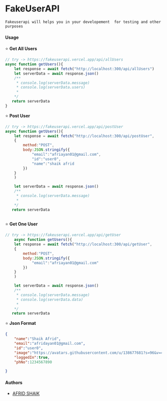 
# FakeUserAPI   
    Fakeuserapi will helps you in your developement  for testing and other purposes

#### Usage

⭐ **Get All Users**
```js
// try -> https://fakeuserapi.vercel.app/api/allUsers
async function getUsers(){
    let response = await fetch("http://localhost:300/api/allUsers")
    let serverData = await response.json()
    /**
     * console.log(serverData.message)
     * console.log(serverData.users)
     * 
    */
   return serverData
}
``` 


⭐ **Post User**
```js
// try -> https://fakeuserapi.vercel.app/api/postUser
async function getUsers(){
    let response = await fetch("http://localhost:300/api/postUser",
    {
        method:"POST",
        body:JSON.stringify({
            "email":"afriayan01@gmail.com",
            "id":"user0",
            "name":"shaik afrid
        })
    }
    )

    let serverData = await response.json()
    /**
     * console.log(serverData.message)
     * 
    */
   return serverData
   
```
⭐ **Get One User**

```js
// try -> https://fakeuserapi.vercel.app/api/getUser
    async function getUsers(){
    let response = await fetch("http://localhost:300/api/getUser",
    {
        method:"POST",
        body:JSON.stringify({
            "email":"afriayan01@gmail.com"
        })
    }
    )

    let serverData = await response.json()
    /**
     * console.log(serverData.message)
     * console.log(serverData.data)
     * 
    */
   return serverData

```
⭐ **Json Format**

```json
{
    "name":"Shaik Afrid",
    "email":"afridayan01@gmail.com",
    "id":"user0",
    "image":"https://avatars.githubusercontent.com/u/138677681?s=96&v=4",
    "loggedIn":true,
    "phNo":1234567890
    
}

``` 

#### Authors

- [AFRID SHAIK](https://www.github.com/afriddev)


